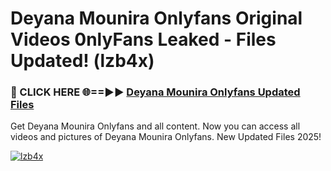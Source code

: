 # Deyana Mounira Onlyfans Original Videos 0nlyFans Leaked - Files Updated! (lzb4x)

<h3>🔴 CLICK HERE 🌐==►► <a href="https://tinyurl.com/ehrbuxhb" rel="nofollow">Deyana Mounira Onlyfans Updated Files</a></h3>

Get Deyana Mounira Onlyfans and all content. Now you can access all videos and pictures of Deyana Mounira Onlyfans. New Updated Files 2025!

[![lzb4x](https://i.imgur.com/lVYEuWS.gif)](https://tinyurl.com/ehrbuxhb)
